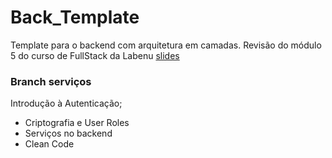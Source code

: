 # Back_Template
Template para o backend com arquitetura em camadas.
Revisão do módulo 5 do curso de FullStack da Labenu
[slides](https://s3.us-west-2.amazonaws.com/secure.notion-static.com/1a5980dc-4875-472e-b569-d202baa6c4d8/Revisao_Modulo_5.pdf?X-Amz-Algorithm=AWS4-HMAC-SHA256&X-Amz-Content-Sha256=UNSIGNED-PAYLOAD&X-Amz-Credential=AKIAT73L2G45EIPT3X45%2F20220113%2Fus-west-2%2Fs3%2Faws4_request&X-Amz-Date=20220113T145700Z&X-Amz-Expires=86400&X-Amz-Signature=e9071a76953572b87f1f3243d7d9a91ad5b9426f79718810009a501cf9a472ec&X-Amz-SignedHeaders=host&response-content-disposition=filename%20%3D%22Revisa%25CC%2583o%2520Mo%25CC%2581dulo%25205.pdf%22&x-id=GetObject)

### Branch serviços 
Introdução à Autenticação;
<ul>
  <li>Criptografia e User Roles</li>
  <li>Serviços no backend</li>
  <li>Clean Code</li>
</ul>
